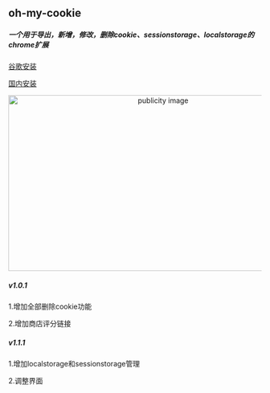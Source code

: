 ## oh-my-cookie
##### 一个用于导出，新增，修改，删除cookie、sessionstorage、localstorage的chrome扩展

[谷歌安装](https://chrome.google.com/webstore/detail/ohmycookie/edkfjjgklckogiepbhmmdlaohebiaigm?hl=zh-CN) 

[国内安装](https://www.chromefor.com/ohmycookie_v1-1-1/)
<div style='text-align:center;'><img width='600px' height='350px;' src='https://raw.githubusercontent.com/llqi/oh-my-cookie/master/publicity.png' alt='publicity image'/></div>

##### v1.0.1
1.增加全部删除cookie功能 

2.增加商店评分链接

##### v1.1.1
1.增加localstorage和sessionstorage管理

2.调整界面